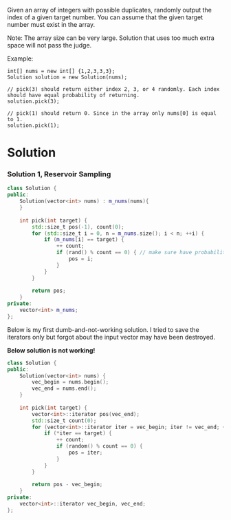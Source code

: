 Given an array of integers with possible duplicates, randomly output the index of a given target number. You can assume that the given target number must exist in the array.

Note:
The array size can be very large. Solution that uses too much extra space will not pass the judge.

Example:

```
int[] nums = new int[] {1,2,3,3,3};
Solution solution = new Solution(nums);

// pick(3) should return either index 2, 3, or 4 randomly. Each index should have equal probability of returning.
solution.pick(3);

// pick(1) should return 0. Since in the array only nums[0] is equal to 1.
solution.pick(1);
```

# Solution

### Solution 1, Reservoir Sampling

```cpp
class Solution {
public:
    Solution(vector<int> nums) : m_nums(nums){
    }
    
    int pick(int target) {
        std::size_t pos(-1), count(0);
        for (std::size_t i = 0, n = m_nums.size(); i < n; ++i) {
            if (m_nums[i] == target) {
                ++ count;
                if (rand() % count == 0) { // make sure have probability 1/count to replace the previous index
                    pos = i;
                }
            }
        }
        
        return pos;
    }
private:
    vector<int> m_nums;
};
```

Below is my first dumb-and-not-working solution. I tried to save the iterators only but forgot about the input vector may have been destroyed.

__Below solution is not working!__
```cpp
class Solution {
public:
    Solution(vector<int> nums) {
        vec_begin = nums.begin();
        vec_end = nums.end();
    }
    
    int pick(int target) {
        vector<int>::iterator pos(vec_end);
        std::size_t count(0);
        for (vector<int>::iterator iter = vec_begin; iter != vec_end; ++iter) {
            if (*iter == target) {
                ++ count;
                if (random() % count == 0) {
                    pos = iter;
                }
            }
        }
        
        return pos - vec_begin;
    }
private:
    vector<int>::iterator vec_begin, vec_end;
};
```
